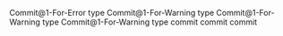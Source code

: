 Commit@1-For-Error type
Commit@1-For-Warning type
Commit@1-For-Warning type
Commit@1-For-Warning type
commit commit commit
